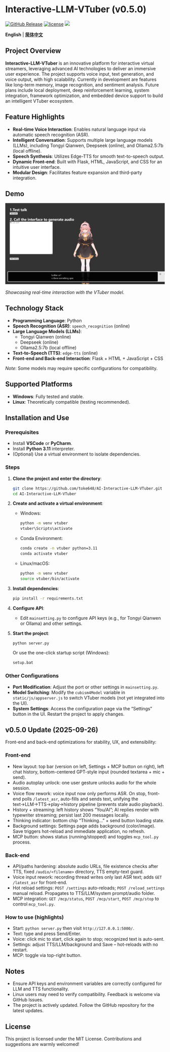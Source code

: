 # Interactive-LLM-VTuber (v0.5.0)

[![GitHub Release](https://img.shields.io/github/v/release/toke648/AI-Interactive-LLM-VTuber)](https://github.com/toke648/AI-Interactive-LLM-VTuber/releases)
[![license](https://img.shields.io/github/license/toke648/Interactive-LLM-VTuber)](https://github.com/toke648/Interactive-LLM-VTuber/main/LICENSE)
[![](https://img.shields.io/badge/toke648%2FInteractive--LLM--VTuber-%25230db7ed.svg?logo=docker&logoColor=blue&labelColor=white&color=blue)](https://hub.docker.com/r/toke648/interactive-llm-vtuber)

**English** | [**简体中文**](./README_zh.md)

## Project Overview

**Interactive-LLM-VTuber** is an innovative platform for interactive virtual streamers, leveraging advanced AI technologies to deliver an immersive user experience. The project supports voice input, text generation, and voice output, with high scalability. Currently in development are features like long-term memory, image recognition, and sentiment analysis. Future plans include local deployment, deep reinforcement learning, system integration, framework optimization, and embedded device support to build an intelligent VTuber ecosystem.

## Feature Highlights

- **Real-time Voice Interaction**: Enables natural language input via automatic speech recognition (ASR).
- **Intelligent Conversation**: Supports multiple large language models (LLMs), including Tongyi Qianwen, Deepseek (online), and Ollama2.5:7b (local offline).
- **Speech Synthesis**: Utilizes Edge-TTS for smooth text-to-speech output.
- **Dynamic Front-end**: Built with Flask, HTML, JavaScript, and CSS for an intuitive user interface.
- **Modular Design**: Facilitates feature expansion and third-party integration.

## Demo

![Demo screenshot](Screenshot%202025-01-01%20174024-demo.png)

*Showcasing real-time interaction with the VTuber model.*

## Technology Stack

- **Programming Language**: Python
- **Speech Recognition (ASR)**: `speech_recognition` (online)
- **Large Language Models (LLMs)**:
  - Tongyi Qianwen (online)
  - Deepseek (online)
  - Ollama2.5:7b (local offline)
- **Text-to-Speech (TTS)**: `edge-tts` (online)
- **Front-end and Back-end Interaction**: Flask + HTML + JavaScript + CSS

*Note*: Some models may require specific configurations for compatibility.

## Supported Platforms

- **Windows**: Fully tested and stable.
- **Linux**: Theoretically compatible (testing recommended).

## Installation and Use

### Prerequisites

- Install **VSCode** or **PyCharm**.
- Install **Python 3.11** interpreter.
- (Optional) Use a virtual environment to isolate dependencies.

### Steps

1. **Clone the project and enter the directory**:

   ```sh
   git clone https://github.com/toke648/AI-Interactive-LLM-VTuber.git
   cd AI-Interactive-LLM-VTuber
   ```

2. **Create and activate a virtual environment**:

   - Windows:

     ```sh
     python -m venv vtuber
     vtuber\Scripts\activate
     ```

   - Conda Environment:
     ```sh
     conda create -n vtuber python=3.11
     conda activate vtuber
     ```

   - Linux/macOS:

     ```sh
     python -m venv vtuber
     source vtuber/bin/activate
     ```

3. **Install dependencies**:

   ```sh
   pip install -r requirements.txt
   ```

4. **Configure API**:

   - Edit `mainsetting.py` to configure API keys (e.g., for Tongyi Qianwen or Ollama) and other settings.

5. **Start the project**:

   ```sh
   python server.py
   ```

   Or use the one-click startup script (Windows):

   ```sh
   setup.bat
   ```

### Other Configurations

- **Port Modification**: Adjust the port or other settings in `mainsetting.py`.
- **Model Switching**: Modify the `cubism4Model` variable in `static/js/appserver.js` to switch VTuber models (not yet integrated into the UI).
- **System Settings**: Access the configuration page via the “Settings” button in the UI. Restart the project to apply changes.

## v0.5.0 Update (2025-09-26)

Front-end and back-end optimizations for stability, UX, and extensibility:

### Front-end
- New layout: top bar (version on left, Settings + MCP button on right), left chat history, bottom-centered GPT-style input (rounded textarea + mic + send).
- Audio autoplay unlock: one user gesture unlocks audio for the whole session.
- Voice flow rework: voice input now only performs ASR. On stop, front-end polls `/latest_asr`, auto-fills and sends text, unifying the text→LLM→TTS→play→history pipeline (prevents stale audio playback).
- History + streaming: left history shows “You/AI”; AI replies render with typewriter streaming; persist last 200 messages locally.
- Thinking indicator: bottom chip “Thinking...” + send button loading state.
- Background settings: Settings page adds background (color/image). Save triggers hot-reload and immediate application, no refresh.
- MCP button: shows status (running/stopped) and toggles `mcp_tool.py` process.

### Back-end
- API/paths hardening: absolute audio URLs, file existence checks after TTS, fixed `/audio/<filename>` directory, TTS empty-text guard.
- Voice input rework: recording thread writes only last ASR text; adds `GET /latest_asr` for front-end.
- Hot reload settings: `POST /settings` auto-reloads; `POST /reload_settings` manual reload. Propagates to TTS/LLM/system prompt/audio folder.
- MCP integration: `GET /mcp/status`, `POST /mcp/start`, `POST /mcp/stop` to control `mcp_tool.py`.

### How to use (highlights)
- Start: `python server.py` then visit `http://127.0.0.1:5000/`.
- Text: type and press Send/Enter.
- Voice: click mic to start, click again to stop; recognized text is auto-sent.
- Settings: adjust TTS/LLM/background and Save – hot-reloads with no restart.
- MCP: toggle via top-right button.

## Notes

- Ensure API keys and environment variables are correctly configured for LLM and TTS functionality.
- Linux users may need to verify compatibility. Feedback is welcome via GitHub Issues.
- The project is actively updated. Follow the GitHub repository for the latest updates.

## License

This project is licensed under the MIT License. Contributions and suggestions are warmly welcomed!
